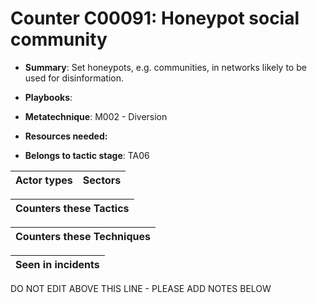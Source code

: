 # Counter C00091: Honeypot social community

* **Summary**: Set honeypots, e.g. communities, in networks likely to be used for disinformation.

* **Playbooks**: 

* **Metatechnique**: M002 - Diversion

* **Resources needed:** 

* **Belongs to tactic stage**: TA06


| Actor types | Sectors |
| ----------- | ------- |



| Counters these Tactics |
| ---------------------- |



| Counters these Techniques |
| ------------------------- |



| Seen in incidents |
| ----------------- |


DO NOT EDIT ABOVE THIS LINE - PLEASE ADD NOTES BELOW